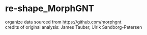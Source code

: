 # re-shape_MorphGNT

organize data sourced from https://github.com/morphgnt
<br />credits of original analysis: James Tauber, Ulrik Sandborg-Petersen
